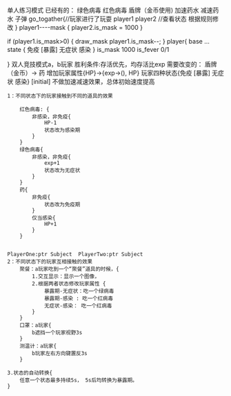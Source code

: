 单人练习模式
已经有的：
    绿色病毒
    红色病毒
    盾牌（金币使用)
    加速药水
    减速药水
    子弹
go_togather{//玩家进行了玩耍
    player1
    player2
    //查看状态 根据规则修改
}
player1----mask
{
    player2.is_mask = 1000
}

if (player1.is_mask>0) {
    draw_mask
    player1.is_mask--;
}
player{
    base
    ...
    state {
        免疫 [暴露] 无症状 感染
    }
    is_mask 1000
    is_fever 0/1

}
双人竞技模式a，b玩家
胜利条件:存活优先，均存活比exp
需要改变的：
    盾牌（金币）-> 药
    增加玩家属性{HP}->{exp->(), HP}
    玩家四种状态{免疫 [暴露] 无症状 感染} [initial]
    不做加速减速效果，总体初始速度提高

    
    1：不同状态下的玩家接触到不同的道具的效果
       
        红色病毒: {
            非感染，非免疫{
                HP-1
                状态改为感染期
            }
        }
        绿色病毒{
            非感染，非免疫{
                exp+1
                状态改为无症状
            }
        }
        药{
            非免疫{
                状态改为免疫期
            }
            仅当感染{
                HP+1
            }
        }


    PlayerOne:ptr Subject  PlayerTwo:ptr Subject
    2：不同状态下的玩家互相接触的效果
        聚餐：a玩家吃到一个“聚餐”道具的时候，{
            1.交互显示：显示一个图像，
            2.根据两者状态修改玩家属性 {
                暴露期-无症状：吃一个绿病毒
                暴露期-感染 : 吃一个红病毒
                无症状-感染： 吃一个红病毒
            }
        }   
        口罩：a玩家{
            b遮挡一个玩家视野3s
        }
        测温计：a玩家{
            b玩家左右方向键置反3s
        }

    3.状态的自动转换{
        任意一个状态最多持续5s， 5s后均转换为暴露期。
    }
